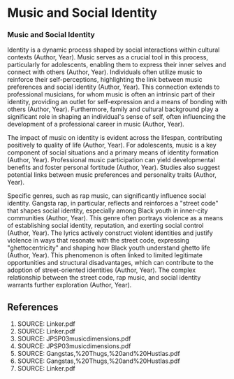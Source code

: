 # Music and Social Identity

### Music and Social Identity

Identity is a dynamic process shaped by social interactions within cultural contexts (Author, Year). Music serves as a crucial tool in this process, particularly for adolescents, enabling them to express their inner selves and connect with others (Author, Year). Individuals often utilize music to reinforce their self-perceptions, highlighting the link between music preferences and social identity (Author, Year). This connection extends to professional musicians, for whom music is often an intrinsic part of their identity, providing an outlet for self-expression and a means of bonding with others (Author, Year). Furthermore, family and cultural background play a significant role in shaping an individual's sense of self, often influencing the development of a professional career in music (Author, Year).

The impact of music on identity is evident across the lifespan, contributing positively to quality of life (Author, Year). For adolescents, music is a key component of social situations and a primary means of identity formation (Author, Year). Professional music participation can yield developmental benefits and foster personal fortitude (Author, Year). Studies also suggest potential links between music preferences and personality traits (Author, Year).

Specific genres, such as rap music, can significantly influence social identity. Gangsta rap, in particular, reflects and reinforces a "street code" that shapes social identity, especially among Black youth in inner-city communities (Author, Year). This genre often portrays violence as a means of establishing social identity, reputation, and exerting social control (Author, Year). The lyrics actively construct violent identities and justify violence in ways that resonate with the street code, expressing "ghettocentricity" and shaping how Black youth understand ghetto life (Author, Year). This phenomenon is often linked to limited legitimate opportunities and structural disadvantages, which can contribute to the adoption of street-oriented identities (Author, Year). The complex relationship between the street code, rap music, and social identity warrants further exploration (Author, Year).


## References

1. SOURCE: Linker.pdf
2. SOURCE: Linker.pdf
3. SOURCE: JPSP03musicdimensions.pdf
4. SOURCE: JPSP03musicdimensions.pdf
5. SOURCE: Gangstas,%20Thugs,%20and%20Hustlas.pdf
6. SOURCE: Gangstas,%20Thugs,%20and%20Hustlas.pdf
7. SOURCE: Linker.pdf
